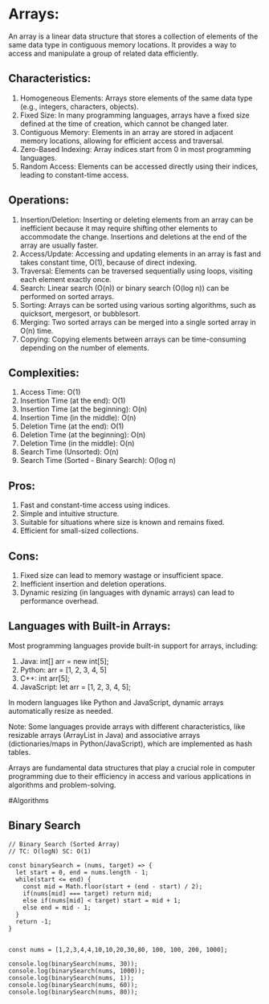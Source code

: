 # Arrays:

An array is a linear data structure that stores a collection of elements of the same data type in contiguous memory locations. It provides a way to access and manipulate a group of related data efficiently.

## Characteristics:

1. Homogeneous Elements: Arrays store elements of the same data type (e.g., integers, characters, objects).
2. Fixed Size: In many programming languages, arrays have a fixed size defined at the time of creation, which cannot be changed later.
3. Contiguous Memory: Elements in an array are stored in adjacent memory locations, allowing for efficient access and traversal.
4. Zero-Based Indexing: Array indices start from 0 in most programming languages.
5. Random Access: Elements can be accessed directly using their indices, leading to constant-time access.

## Operations:

1. Insertion/Deletion: Inserting or deleting elements from an array can be inefficient because it may require shifting other elements to accommodate the change. Insertions and deletions at the end of the array are usually faster.
2. Access/Update: Accessing and updating elements in an array is fast and takes constant time, O(1), because of direct indexing.
3. Traversal: Elements can be traversed sequentially using loops, visiting each element exactly once.
4. Search: Linear search (O(n)) or binary search (O(log n)) can be performed on sorted arrays.
5. Sorting: Arrays can be sorted using various sorting algorithms, such as quicksort, mergesort, or bubblesort.
6. Merging: Two sorted arrays can be merged into a single sorted array in O(n) time.
7. Copying: Copying elements between arrays can be time-consuming depending on the number of elements.

## Complexities:

1. Access Time: O(1)
2. Insertion Time (at the end): O(1)
3. Insertion Time (at the beginning): O(n)
4. Insertion Time (in the middle): O(n)
5. Deletion Time (at the end): O(1)
6. Deletion Time (at the beginning): O(n)
7. Deletion Time (in the middle): O(n)
8. Search Time (Unsorted): O(n)
9. Search Time (Sorted - Binary Search): O(log n)

## Pros:

1. Fast and constant-time access using indices.
2. Simple and intuitive structure.
3. Suitable for situations where size is known and remains fixed.
4. Efficient for small-sized collections.

## Cons:

1. Fixed size can lead to memory wastage or insufficient space.
2. Inefficient insertion and deletion operations.
3. Dynamic resizing (in languages with dynamic arrays) can lead to performance overhead.

## Languages with Built-in Arrays:

Most programming languages provide built-in support for arrays, including:

1. Java: int[] arr = new int[5];
2. Python: arr = [1, 2, 3, 4, 5]
3. C++: int arr[5];
4. JavaScript: let arr = [1, 2, 3, 4, 5];

In modern languages like Python and JavaScript, dynamic arrays automatically resize as needed.

Note: Some languages provide arrays with different characteristics, like resizable arrays (ArrayList in Java) and associative arrays (dictionaries/maps in Python/JavaScript), which are implemented as hash tables.

Arrays are fundamental data structures that play a crucial role in computer programming due to their efficiency in access and various applications in algorithms and problem-solving.

#Algorithms

## Binary Search

```
// Binary Search (Sorted Array)
// TC: O(logN) SC: O(1)

const binarySearch = (nums, target) => {
  let start = 0, end = nums.length - 1;
  while(start <= end) {
    const mid = Math.floor(start + (end - start) / 2);
    if(nums[mid] === target) return mid;
    else if(nums[mid] < target) start = mid + 1;
    else end = mid - 1;
  }
  return -1;
}


const nums = [1,2,3,4,4,10,10,20,30,80, 100, 100, 200, 1000];

console.log(binarySearch(nums, 30));
console.log(binarySearch(nums, 1000));
console.log(binarySearch(nums, 1));
console.log(binarySearch(nums, 60));
console.log(binarySearch(nums, 80));
```
